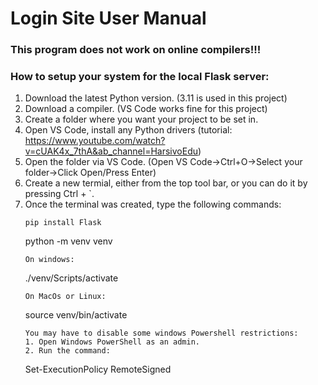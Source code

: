 # Login Site User Manual
### This program does not work on online compilers!!!

### How to setup your system for the local Flask server:
1. Download the latest Python version. (3.11 is used in this project)
2. Download a compiler. (VS Code works fine for this project)
3. Create a folder where you want your project to be set in.
4. Open VS Code, install any Python drivers (tutorial: https://www.youtube.com/watch?v=cUAK4x_7thA&ab_channel=HarsivoEdu)
5. Open the folder via VS Code. (Open VS Code->Ctrl+O->Select your folder->Click Open/Press Enter)
6. Create a new termial, either from the top tool bar, or you can do it by pressing Ctrl + `.
7. Once the terminal was created, type the following commands:
   ```
   pip install Flask
   ```
   python -m venv venv
   ```
   On windows:
   ```
   ./venv/Scripts/activate
   ```
   On MacOs or Linux:
   ```
   source venv/bin/activate
   ```
   You may have to disable some windows Powershell restrictions:
   1. Open Windows PowerShell as an admin.
   2. Run the command:
      ```
      Set-ExecutionPolicy RemoteSigned
      ```
   




